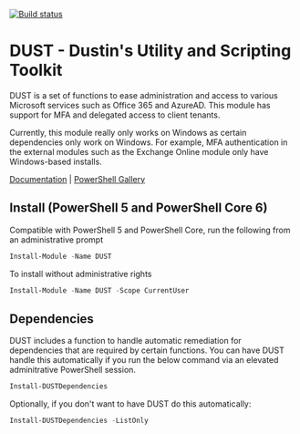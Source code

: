 [![Build status](https://ci.appveyor.com/api/projects/status/xoa5igrgu1hc65ik?svg=true)](https://ci.appveyor.com/project/ReArmedHalo/dust)

# DUST - Dustin's Utility and Scripting Toolkit

DUST is a set of functions to ease administration and access to various Microsoft services such as Office 365 and AzureAD. This module has support for MFA and delegated access to client tenants.

Currently, this module really only works on Windows as certain dependencies only work on Windows. For example, MFA authentication in the external modules such as the Exchange Online module only have Windows-based installs.

[Documentation](https://rearmedhalo.github.io/DUST/DUST.html) | [PowerShell Gallery](https://www.powershellgallery.com/packages/DUST)

## Install (PowerShell 5 and PowerShell Core 6)
Compatible with PowerShell 5 and PowerShell Core, run the following from an administrative prompt

```powershell
Install-Module -Name DUST
```

To install without administrative rights

```powershell
Install-Module -Name DUST -Scope CurrentUser
```

## Dependencies
DUST includes a function to handle automatic remediation for dependencies that are required by certain functions. You can have DUST handle this automatically if you run the below command via an elevated adminitrative PowerShell session.

```powershell
Install-DUSTDependencies
```

Optionally, if you don't want to have DUST do this automatically:

```powershell
Install-DUSTDependencies -ListOnly
```